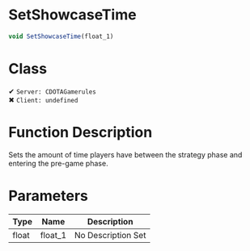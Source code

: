 # SetShowcaseTime
```js
void SetShowcaseTime(float_1)
```
# Class
✔ `Server: CDOTAGamerules`  
✖ `Client: undefined`  

# Function Description
Sets the amount of time players have between the strategy phase and entering the pre-game phase.
# Parameters
Type|Name|Description
--|--|--
float|float_1|No Description Set
